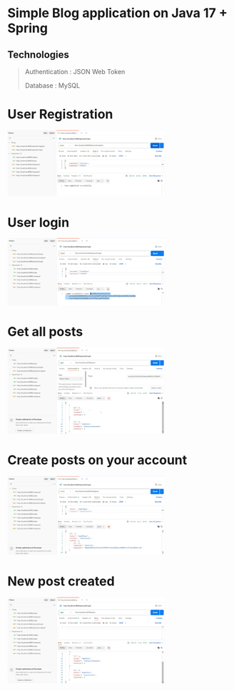 # Simple Blog application on Java 17 + Spring

## Technologies
>Authentication : JSON Web Token
>
>Database : MySQL

# User Registration
<img src ="https://github.com/notTard/javablog/blob/main/proof/Screenshot_41.png" width="70%" height="50%" alt="Скрин регистрации">

# User login

<img src ="https://github.com/notTard/javablog/blob/main/proof/Screenshot_42.png" width="70%" height="50%" alt="Скрин логина">

# Get all posts

<img src ="https://github.com/notTard/javablog/blob/main/proof/Screenshot_43.png" width="70%" height="50%" alt="полученние всех постов">

# Create posts on your account

<img src ="https://github.com/notTard/javablog/blob/main/proof/Screenshot_44.png" width="70%" height="50%" alt="создание поста на вашем аккаунте">

# New post created

<img src ="https://github.com/notTard/javablog/blob/main/proof/Screenshot_45.png" width="70%" height="50%" alt="новый пост появился">
